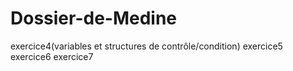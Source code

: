 # Dossier-de-Medine
exercice4(variables et structures de contrôle/condition) exercice5 exercice6 exercice7
